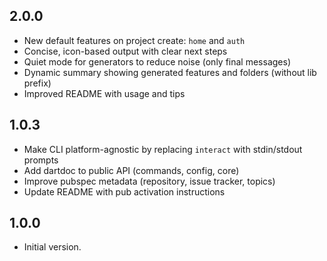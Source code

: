 ## 2.0.0

- New default features on project create: `home` and `auth`
- Concise, icon-based output with clear next steps
- Quiet mode for generators to reduce noise (only final messages)
- Dynamic summary showing generated features and folders (without lib prefix)
- Improved README with usage and tips

## 1.0.3

- Make CLI platform-agnostic by replacing `interact` with stdin/stdout prompts
- Add dartdoc to public API (commands, config, core)
- Improve pubspec metadata (repository, issue tracker, topics)
- Update README with pub activation instructions

## 1.0.0

- Initial version.

